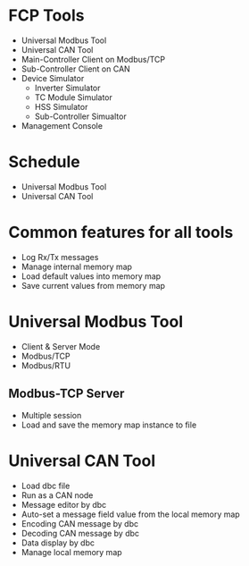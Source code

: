 # FCP Tools
* Universal Modbus Tool
* Universal CAN Tool
* Main-Controller Client on Modbus/TCP
* Sub-Controller Client on CAN
* Device Simulator
   - Inverter Simulator
   - TC Module Simulator
   - HSS Simulator
   - Sub-Controller Simualtor
* Management Console
   
# Schedule
* Universal Modbus Tool
* Universal CAN Tool

# Common features for all tools
* Log Rx/Tx messages
* Manage internal memory map
* Load default values into memory map
* Save current values from memory map

# Universal Modbus Tool
* Client & Server Mode
* Modbus/TCP
* Modbus/RTU

## Modbus-TCP Server
* Multiple session
* Load and save the memory map instance to file

# Universal CAN Tool
* Load dbc file
* Run as a CAN node
* Message editor by dbc
* Auto-set a message field value from the local memory map
* Encoding CAN message by dbc
* Decoding CAN message by dbc
* Data display by dbc
* Manage local memory map
